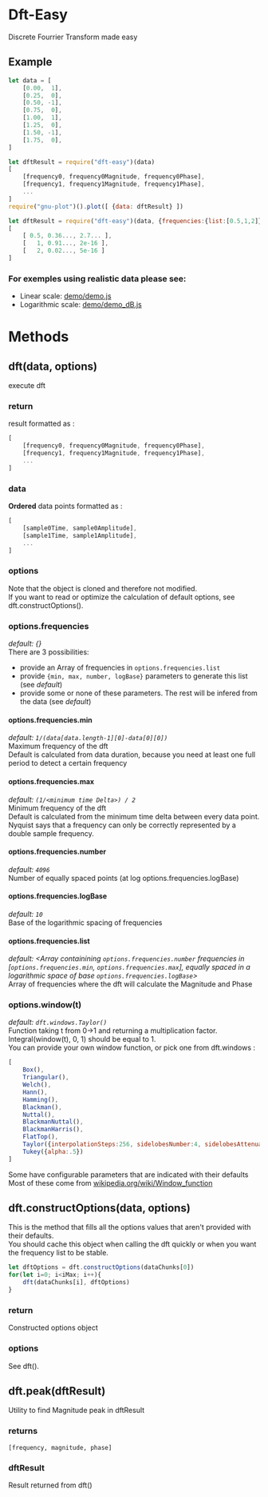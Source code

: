 Dft-Easy
===============================================
Discrete Fourrier Transform made easy

## Example
```js
let data = [
	[0.00,  1],
	[0.25,  0],
	[0.50, -1],
	[0.75,  0],
	[1.00,  1],
	[1.25,  0],
	[1.50, -1],
	[1.75,  0],
]
```
```js
let dftResult = require("dft-easy")(data)
[
	[frequency0, frequency0Magnitude, frequency0Phase],
	[frequency1, frequency1Magnitude, frequency1Phase],
	...
]
require("gnu-plot")().plot([ {data: dftResult} ])
```
```js
let dftResult = require("dft-easy")(data, {frequencies:{list:[0.5,1,2]}})
[
	[ 0.5, 0.36..., 2.7... ],
	[   1, 0.91..., 2e-16 ],
	[   2, 0.02..., 5e-16 ]
]
```
### For exemples using realistic data please see:  
 - Linear scale: [demo/demo.js](demo/demo.js)  
 - Logarithmic scale: [demo/demo_dB.js](demo/demo_dB.js)  

# Methods

## dft(data, options)
execute dft

### return
result formatted as : 
```js
[
	[frequency0, frequency0Magnitude, frequency0Phase],
	[frequency1, frequency1Magnitude, frequency1Phase],
	...
]
```

### data
**Ordered** data points formatted as : 
```js
[
	[sample0Time, sample0Amplitude],
	[sample1Time, sample1Amplitude],
	...
]
```

### options
Note that the object is cloned and therefore not modified.  
If you want to read or optimize the calculation of default options, see dft.constructOptions().  

### options.frequencies  
*default: {}*  
There are 3 possibilities:  
 - provide an Array of frequencies in `options.frequencies.list`  
 - provide `{min, max, number, logBase}` parameters to generate this list (see *default*)  
 - provide some or none of these parameters. The rest will be infered from the data (see *default*)  

#### options.frequencies.min  
*default: `1/(data[data.length-1][0]-data[0][0])`*  
Maximum frequency of the dft  
Default is calculated from data duration, because you need at least one full period to detect a certain frequency  

#### options.frequencies.max 
*default: `(1/<minimum time Delta>) / 2`*  
Minimum frequency of the dft  
Default is calculated from the minimum time delta between every data point. Nyquist says that a frequency can only be correctly represented by a double sample frequency.  

#### options.frequencies.number 
*default: `4096`*  
Number of equally spaced points (at log options.frequencies.logBase) 

#### options.frequencies.logBase
*default: `10`*  
Base of the logarithmic spacing of frequencies 

#### options.frequencies.list
*default: <Array containining `options.frequencies.number` frequencies in [`options.frequencies.min`, `options.frequencies.max`], equally spaced in a logarithmic space of base `options.frequencies.logBase`>*  
Array of frequencies where the dft will calculate the Magnitude and Phase

### options.window(t)
*default: `dft.windows.Taylor()`*  
Function taking t from 0->1 and returning a multiplication factor.  
Integral(window(t), 0, 1) should be equal to 1.  
You can provide your own window function, or pick one from dft.windows : 
```js
[
	Box(),
	Triangular(),
	Welch(),
	Hann(),
	Hamming(),
	Blackman(),
	Nuttal(),
	BlackmanNuttal(),
	BlackmanHarris(),
	FlatTop(),
	Taylor({interpolationSteps:256, sidelobesNumber:4, sidelobesAttenuation:35/*dB*/}),
	Tukey({alpha:.5})
]
```
Some have configurable parameters that are indicated with their defaults  
Most of these come from [wikipedia.org/wiki/Window_function](https://en.wikipedia.org/wiki/Window_function#A_list_of_window_functions)  


## dft.constructOptions(data, options)
This is the method that fills all the options values that aren't provided with their defaults.  
You should cache this object when calling the dft quickly or when you want the frequency list to be stable.  
```js
let dftOptions = dft.constructOptions(dataChunks[0])
for(let i=0; i<iMax; i++){
	dft(dataChunks[i], dftOptions)
}
```

### return  
Constructed options object  

### options  
See dft().  


## dft.peak(dftResult)
Utility to find Magnitude peak in dftResult  
### returns
`[frequency, magnitude, phase]`  

### dftResult
Result returned from dft()  
